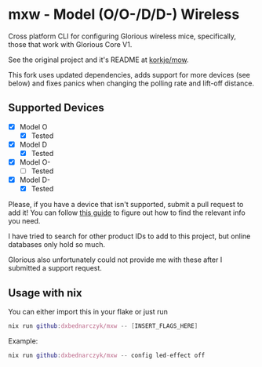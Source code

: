 # mxw - Model (O/O-/D/D-) Wireless
Cross platform CLI for configuring Glorious wireless mice, specifically, those that work with Glorious Core V1.

See the original project and it's README at [korkje/mow](https://github.com/korkje/mow).

This fork uses updated dependencies, adds support for more devices (see below) and fixes panics when changing the polling rate and lift-off distance.

## Supported Devices
- [x] Model O
    - [x] Tested
- [x] Model D
    - [x] Tested
- [x] Model O-
    - [ ] Tested
- [x] Model D-
    - [x] Tested

Please, if you have a device that isn't supported, submit a pull request to add it! You can follow [this guide](https://kb.synology.com/en-ph/DSM/tutorial/How_do_I_check_the_PID_VID_of_my_USB_device) to figure out how to find the relevant info you need.

I have tried to search for other product IDs to add to this project, but online databases only hold so much.

Glorious also unfortunately could not provide me with these after I submitted a support request.

## Usage with nix 
You can either import this in your flake or just run 

```nix 
nix run github:dxbednarczyk/mxw -- [INSERT_FLAGS_HERE]
```

Example:

```nix 
nix run github:dxbednarczyk/mxw -- config led-effect off
```
